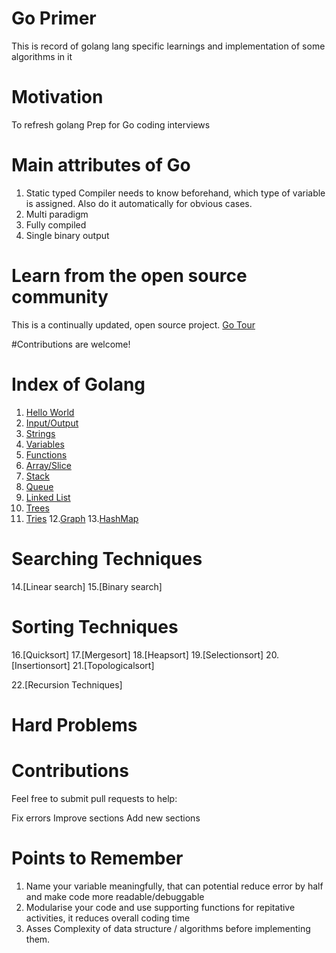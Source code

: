 # Go Primer
This is record of golang lang specific learnings and implementation of some algorithms in it

# Motivation
To refresh golang
Prep for Go coding interviews

# Main attributes of Go
1. Static typed 
   Compiler needs to know beforehand, which type of variable is assigned. Also do it automatically for obvious cases.
3. Multi paradigm
4. Fully compiled
5. Single binary output

# Learn from the open source community
This is a continually updated, open source project.
[Go Tour](https://go.dev/tour/list)

#Contributions are welcome!

# Index of Golang
1. [Hello World](https://github.com/skypank/Go/blob/main/src/hello_world.go)
2. [Input/Output](https://github.com/skypank/Go/blob/main/src/io.go)
3. [Strings](https://github.com/skypank/Go/blob/main/src/strings.go)
4. [Variables](https://github.com/skypank/Go/blob/main/src/variables.go)
5. [Functions](https://github.com/skypank/Go/blob/main/src/functions.go)
6. [Array/Slice](https://github.com/skypank/Go/blob/main/src/array_slice.go)
7. [Stack](https://github.com/skypank/Go/blob/main/src/stack.go)
8. [Queue](https://github.com/skypank/Go/blob/main/src/queue.go)
9. [Linked List](https://github.com/skypank/Go/blob/main/src/linked_list.go)
10. [Trees](https://github.com/skypank/Go/blob/main/src/trees.go)
11. [Tries](https://github.com/skypank/Go/blob/main/src/tries.go)
12.[Graph](https://github.com/skypank/Go/blob/main/src/graph.go)
13.[HashMap](https://github.com/skypank/Go/blob/main/src/hashmap.go)

# Searching Techniques
14.[Linear search]
15.[Binary search]

# Sorting Techniques
16.[Quicksort]
17.[Mergesort]
18.[Heapsort]
19.[Selectionsort]
20.[Insertionsort]
21.[Topologicalsort]

22.[Recursion Techniques]

# Hard Problems




# Contributions 

Feel free to submit pull requests to help:

Fix errors
Improve sections
Add new sections

# Points to Remember
1. Name your variable meaningfully, that can potential reduce error by half and make code more readable/debuggable
2. Modularise your code and use supporting functions for repitative activities, it reduces overall coding time
3. Asses Complexity of data structure / algorithms before implementing them.

